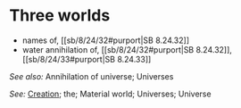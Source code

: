# Three worlds

* names of, [[sb/8/24/32#purport|SB 8.24.32]]
* water annihilation of, [[sb/8/24/32#purport|SB 8.24.32]], [[sb/8/24/33#purport|SB 8.24.33]]

*See also:* Annihilation of universe; Universes

*See:* [Creation](entries/creation.md); the; Material world; Universes; Universe
